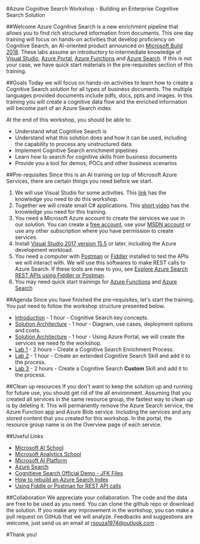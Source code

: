 #Azure Cognitive Search Workshop - Building an Enterprise Cognitive Search Solution

##Welcome 
Azure Cognitive Search is a new enrichment pipeline that allows you to find rich structured information from documents. This one day training will focus on hands-on activities that develop proficiency on Cognitive Search, an AI-oriented product announced on [Microsoft Build 2018](https://www.microsoft.com/en-us/build). These labs assume an introductory to intermediate knowledge of [Visual Studio](https://www.visualstudio.com/vs/community/), [Azure Portal](https://portal.azure.com), [Azure Functions](https://azure.microsoft.com/en-us/services/functions/) and [Azure Search](https://azure.microsoft.com/en-us/services/search/). If this is not your case, we have quick start materials in the pre-requisites section of this training.

##Goals
Today we will focus on hands-on activities to learn how to create a Cognitive Search solution for all types of business documents. The multiple languages provided documents include pdfs, docs, ppts and images. In this training you will create a cognitive data flow and the enriched information will become part of an Azure Search index. 

At the end of this workshop, you should be able to:

+ Understand what Cognitive Search is
+ Understand what this solution does and how it can be used, including the capability to process any unstructured data
+ Implement Cognitive Search enrichment pipelines
+ Learn how to search for cognitive skills from business documents
+ Provide you a tool for demos, POCs and other business scenarios

##Pre-requisites
Since this is an AI training on top of Microsoft Azure Services, there are certain things you need before we start.

1. We will use Visual Studio for some activities. This [link](https://docs.microsoft.com/en-us/visualstudio/ide/visual-studio-ide) has the knowledge you need to do this workshop. 
2. Together we will create small C# applications. This [short video](https://mva.microsoft.com/en-us/training-courses/c-fundamentals-for-absolute-beginners-16169?l=Lvld4EQIC_2706218949) has the knowledge you need for this training.
3. You need a Microsoft Azure account to create the services we use in our solution. You can create a [free account](https://azure.microsoft.com/en-us/free/), use your [MSDN account](https://azure.microsoft.com/en-us/pricing/member-offers/credit-for-visual-studio-subscribers/) or use any other subscription where you have permission to create services.
4. Install [Visual Studio 2017 version 15.5](https://www.visualstudio.com/vs/) or later, including the Azure development workload.
5. You need a computer with [Postman](https://www.getpostman.com/) or [Fiddler](https://www.telerik.com/download/fiddler) installed to test the APIs we will interact with. We will use this softwares to  make REST calls to Azure Search. If these tools are new to you, see [Explore Azure Search REST APIs using Fiddler or Postman](search-fiddler.md).
6. You may need quick start trainings for [Azure Functions](https://docs.microsoft.com/en-us/azure/azure-functions/) and [Azure Search](https://docs.microsoft.com/en-us/azure/search/)




##Agenda
Since you have finished the pre-requisites, let's start the training. You just need to follow the workshop structure presented below.

+ [Introduction](02-Introduction.md) - 1 hour - Cognitive Search key concepts.
+ [Solution Architecture](03-Solution-Architecture.md) - 1 hour - Diagram, use cases, deployment options and costs.
+ [Solution Architecture](04-Environment-Creation.md) - 1 hour - Using Azure Portal, we will create the services we need fo the workshop.
+ [Lab 1](05-Lab-1.md) - 2 hours - Create a Cognitive Search Enrichment Process.
+ [Lab 2](06-Lab-2.md) - 1 hour - Create an extended Cognitive Search Skill and add it to the process.
+ [Lab 3](07-Lab-3.md) - 2 hours - Create a Cognitive Search **Custom** Skill and add it to the process.


##Clean up resources
If you don't want to keep the solution up and running for future use, you should get rid of the all environment. Assuming that you created all services in the same resource group, the fastest way to clean up is by deleting it. This will permanently remove the Azure Search service, the Azure Function app and Azure Blob service. Including the services and any stored content that you created for this workshop. In the portal, the resource group name is on the Overview page of each service.


##Useful Links
+ [Microsoft AI School](https://aischool.microsoft.com/learning-paths)
+ [Microsoft Analytics School](https://learnanalytics.microsoft.com/) 
+ [Microsoft AI Platform](https://www.microsoft.com/en-us/ai)
+ [Azure Search](https://docs.microsoft.com/en-us/azure/search/search-what-is-azure-search)
+ [Cognitieve Search Official Demo - JFK Files](https://jfk-demo.azurewebsites.net/)
+ [How to rebuild an Azure Search Index](https://docs.microsoft.com/en-us/rest/api/searchservice/addupdate-or-delete-documents)
+ [Using Fiddle or Postman for REST API calls](https://docs.microsoft.com/en-us/azure/search/search-fiddler)

##Collaboration
We appreciate your collaboration. The code and the data are free to be used as you need. You can clone the github repo or download the solution. If you make any improvement in the workshop, you can make a pull request on GitHub that we will analyze. Feedbacks and suggestions are welcome, just send us an email at rsouza1974@outlook.com .

#Thank you!

